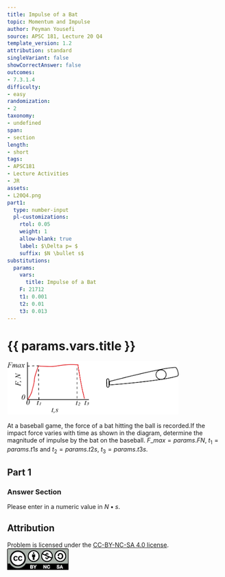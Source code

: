 ```yaml
---
title: Impulse of a Bat
topic: Momentum and Impulse
author: Peyman Yousefi
source: APSC 181, Lecture 20 Q4
template_version: 1.2
attribution: standard
singleVariant: false
showCorrectAnswer: false
outcomes:
- 7.3.1.4
difficulty:
- easy
randomization:
- 2
taxonomy:
- undefined
span:
- section
length:
- short
tags:
- APSC181
- Lecture Activities
- JR
assets:
- L20Q4.png
part1:
  type: number-input
  pl-customizations:
    rtol: 0.05
    weight: 1
    allow-blank: true
    label: $\Delta p= $
    suffix: $N \bullet s$
substitutions:
  params:
    vars:
      title: Impulse of a Bat
    F: 21712
    t1: 0.001
    t2: 0.01
    t3: 0.013
---
```

# {{ params.vars.title }}
<img src="L20Q4.png" width=400>

At a baseball game, the force of a bat hitting the ball is recorded.If the impact force varies with time as shown in the diagram, determine the magnitude of impulse by the bat on the baseball.
$F\_{max} = {{params.F}} N$, $t_1 = {{params.t1}}s$ and $t_2 = {{params.t2}}s$,  $t_3 = {{params.t3}}s$.

## Part 1

### Answer Section

Please enter in a numeric value in $N \bullet s$.

## Attribution

Problem is licensed under the [CC-BY-NC-SA 4.0 license](https://creativecommons.org/licenses/by-nc-sa/4.0/).<br> ![The Creative Commons 4.0 license requiring attribution-BY, non-commercial-NC, and share-alike-SA license.](https://raw.githubusercontent.com/firasm/bits/master/by-nc-sa.png)